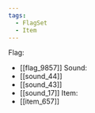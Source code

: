 ```yaml
---
tags:
  - FlagSet
  - Item
---
```

Flag:
- [[flag_9857]]
Sound:
- [[sound_44]]
- [[sound_43]]
- [[sound_17]]
Item:
- [[item_657]]
